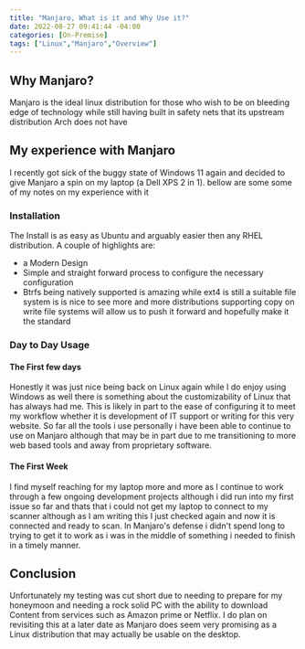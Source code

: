 ```yaml
---
title: "Manjaro, What is it and Why Use it?"
date: 2022-08-27 09:41:44 -04:00
categories: [On-Premise]
tags: ["Linux","Manjaro","Overview"]
---
```


## Why Manjaro?
Manjaro is the ideal linux distribution for those who wish to be on bleeding edge of technology while still having built in safety nets that its upstream distribution Arch does not have

## My experience with Manjaro

I recently got sick of the buggy state of Windows 11 again and decided to give Manjaro a spin on my laptop (a Dell XPS 2 in 1). bellow are some some of my notes on my experience with it

### Installation

The Install is as easy as Ubuntu and arguably easier then any RHEL distribution. A couple of highlights are:
* a Modern Design
* Simple and straight forward process to configure the necessary configuration
* Btrfs being natively supported is amazing while ext4 is still a suitable file system is is nice to see more and more distributions supporting copy on write file systems will allow us to push it forward and hopefully make it the standard

### Day to Day Usage

#### The First few days
Honestly it was just nice being back on Linux again while I do enjoy using Windows as well there is something about the customizability of Linux that has always had me. This is likely in part to the ease of configuring it to meet my workflow whether it is development of IT support or writing for this very website. So far all the tools i use personally i have been able to continue to use on Manjaro although that may be in part due to me transitioning to more web based tools and away from proprietary software. 

#### The First Week
I find myself reaching for my laptop more and more as I continue to work through a few ongoing development projects although i did run into my first issue so far and thats that i could not get my laptop to connect to my scanner although as I am writing this I just checked again and now it is connected and ready to scan. In Manjaro's defense i didn't spend long to trying to get it to work as i was in the middle of something i needed to finish in a timely manner. 

## Conclusion
Unfortunately my testing was cut short due to needing to prepare for my honeymoon and needing a rock solid PC with the ability to download Content from services such as Amazon prime or Netflix. I do plan on revisiting this at a later date as Manjaro does seem very promising as a Linux distribution that may actually be usable on the desktop.
